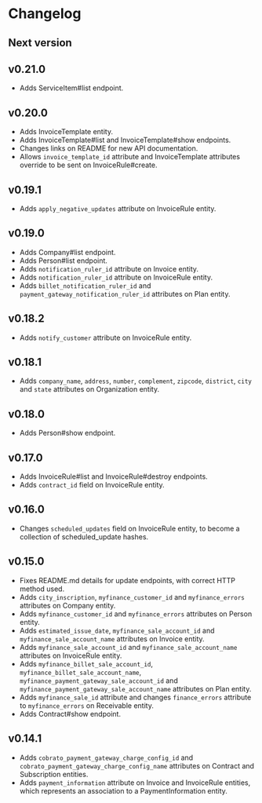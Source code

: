 # Changelog

## Next version

## v0.21.0
- Adds ServiceItem#list endpoint.

## v0.20.0
- Adds InvoiceTemplate entity.
- Adds InvoiceTemplate#list and InvoiceTemplate#show endpoints.
- Changes links on README for new API documentation.
- Allows `invoice_template_id` attribute and InvoiceTemplate attributes override to be sent on InvoiceRule#create.

## v0.19.1
- Adds `apply_negative_updates` attribute on InvoiceRule entity.

## v0.19.0
- Adds Company#list endpoint.
- Adds Person#list endpoint.
- Adds `notification_ruler_id` attribute on Invoice entity.
- Adds `notification_ruler_id` attribute on InvoiceRule entity.
- Adds `billet_notification_ruler_id` and `payment_gateway_notification_ruler_id` attributes on Plan entity.

## v0.18.2
- Adds `notify_customer` attribute on InvoiceRule entity.

## v0.18.1
- Adds `company_name`, `address`, `number`, `complement`, `zipcode`, `district`, `city` and `state` attributes on Organization entity.

## v0.18.0
- Adds Person#show endpoint.

## v0.17.0
- Adds InvoiceRule#list and InvoiceRule#destroy endpoints.
- Adds `contract_id` field on InvoiceRule entity.

## v0.16.0
- Changes `scheduled_updates` field on InvoiceRule entity, to become a collection of scheduled_update hashes.

## v0.15.0
- Fixes README.md details for update endpoints, with correct HTTP method used.
- Adds `city_inscription`, `myfinance_customer_id` and `myfinance_errors` attributes on Company entity.
- Adds `myfinance_customer_id` and `myfinance_errors` attributes on Person entity.
- Adds `estimated_issue_date`, `myfinance_sale_account_id` and `myfinance_sale_account_name` attributes on Invoice entity.
- Adds `myfinance_sale_account_id` and `myfinance_sale_account_name` attributes on InvoiceRule entity.
- Adds `myfinance_billet_sale_account_id`, `myfinance_billet_sale_account_name`, `myfinance_payment_gateway_sale_account_id` and `myfinance_payment_gateway_sale_account_name` attributes on Plan entity.
- Adds `myfinance_sale_id` attribute and changes `finance_errors` attribute to `myfinance_errors` on Receivable entity.
- Adds Contract#show endpoint.

## v0.14.1

- Adds `cobrato_payment_gateway_charge_config_id` and `cobrato_payment_gateway_charge_config_name` attributes on Contract and Subscription entities.
- Adds `payment_information` attribute on Invoice and InvoiceRule entities, which represents an association to a PaymentInformation entity.
